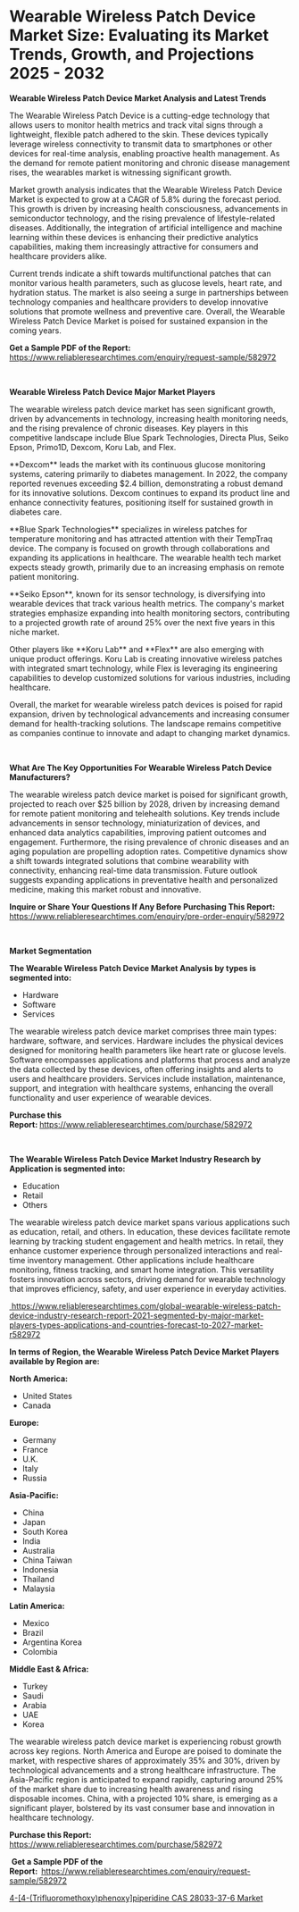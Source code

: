 <p><h1>Wearable Wireless Patch Device Market Size: Evaluating its Market Trends, Growth, and Projections 2025 - 2032</h1></p><p><strong>Wearable Wireless Patch Device Market Analysis and Latest Trends</strong></p>
<p><p>The Wearable Wireless Patch Device is a cutting-edge technology that allows users to monitor health metrics and track vital signs through a lightweight, flexible patch adhered to the skin. These devices typically leverage wireless connectivity to transmit data to smartphones or other devices for real-time analysis, enabling proactive health management. As the demand for remote patient monitoring and chronic disease management rises, the wearables market is witnessing significant growth.</p><p>Market growth analysis indicates that the Wearable Wireless Patch Device Market is expected to grow at a CAGR of 5.8% during the forecast period. This growth is driven by increasing health consciousness, advancements in semiconductor technology, and the rising prevalence of lifestyle-related diseases. Additionally, the integration of artificial intelligence and machine learning within these devices is enhancing their predictive analytics capabilities, making them increasingly attractive for consumers and healthcare providers alike.</p><p>Current trends indicate a shift towards multifunctional patches that can monitor various health parameters, such as glucose levels, heart rate, and hydration status. The market is also seeing a surge in partnerships between technology companies and healthcare providers to develop innovative solutions that promote wellness and preventive care. Overall, the Wearable Wireless Patch Device Market is poised for sustained expansion in the coming years.</p></p>
<p><strong>Get a Sample PDF of the Report:&nbsp;</strong> <a href="https://www.reliableresearchtimes.com/enquiry/request-sample/582972?utm_campaign=2937&utm_medium=2&utm_source=Github&utm_content=ia&utm_term=23032025&utm_id=wearable-wireless-patch-device">https://www.reliableresearchtimes.com/enquiry/request-sample/582972</a></p>
<p>&nbsp;</p>
<p><strong>Wearable Wireless Patch Device Major Market Players</strong></p>
<p><p>The wearable wireless patch device market has seen significant growth, driven by advancements in technology, increasing health monitoring needs, and the rising prevalence of chronic diseases. Key players in this competitive landscape include Blue Spark Technologies, Directa Plus, Seiko Epson, Primo1D, Dexcom, Koru Lab, and Flex.</p><p>**Dexcom** leads the market with its continuous glucose monitoring systems, catering primarily to diabetes management. In 2022, the company reported revenues exceeding $2.4 billion, demonstrating a robust demand for its innovative solutions. Dexcom continues to expand its product line and enhance connectivity features, positioning itself for sustained growth in diabetes care.</p><p>**Blue Spark Technologies** specializes in wireless patches for temperature monitoring and has attracted attention with their TempTraq device. The company is focused on growth through collaborations and expanding its applications in healthcare. The wearable health tech market expects steady growth, primarily due to an increasing emphasis on remote patient monitoring.</p><p>**Seiko Epson**, known for its sensor technology, is diversifying into wearable devices that track various health metrics. The company's market strategies emphasize expanding into health monitoring sectors, contributing to a projected growth rate of around 25% over the next five years in this niche market.</p><p>Other players like **Koru Lab** and **Flex** are also emerging with unique product offerings. Koru Lab is creating innovative wireless patches with integrated smart technology, while Flex is leveraging its engineering capabilities to develop customized solutions for various industries, including healthcare.</p><p>Overall, the market for wearable wireless patch devices is poised for rapid expansion, driven by technological advancements and increasing consumer demand for health-tracking solutions. The landscape remains competitive as companies continue to innovate and adapt to changing market dynamics.</p></p>
<p>&nbsp;</p>
<p><strong>What Are The Key Opportunities For Wearable Wireless Patch Device Manufacturers?</strong></p>
<p><p>The wearable wireless patch device market is poised for significant growth, projected to reach over $25 billion by 2028, driven by increasing demand for remote patient monitoring and telehealth solutions. Key trends include advancements in sensor technology, miniaturization of devices, and enhanced data analytics capabilities, improving patient outcomes and engagement. Furthermore, the rising prevalence of chronic diseases and an aging population are propelling adoption rates. Competitive dynamics show a shift towards integrated solutions that combine wearability with connectivity, enhancing real-time data transmission. Future outlook suggests expanding applications in preventative health and personalized medicine, making this market robust and innovative.</p></p>
<p><strong>Inquire or Share Your Questions If Any Before Purchasing This Report:</strong> <a href="https://www.reliableresearchtimes.com/enquiry/pre-order-enquiry/582972?utm_campaign=2937&utm_medium=2&utm_source=Github&utm_content=ia&utm_term=23032025&utm_id=wearable-wireless-patch-device">https://www.reliableresearchtimes.com/enquiry/pre-order-enquiry/582972</a></p>
<p>&nbsp;</p>
<p><strong>Market Segmentation</strong></p>
<p><strong>The Wearable Wireless Patch Device Market Analysis by types is segmented into:</strong></p>
<p><ul><li>Hardware</li><li>Software</li><li>Services</li></ul></p>
<p><p>The wearable wireless patch device market comprises three main types: hardware, software, and services. Hardware includes the physical devices designed for monitoring health parameters like heart rate or glucose levels. Software encompasses applications and platforms that process and analyze the data collected by these devices, often offering insights and alerts to users and healthcare providers. Services include installation, maintenance, support, and integration with healthcare systems, enhancing the overall functionality and user experience of wearable devices.</p></p>
<p><strong>Purchase this Report:&nbsp;</strong><a href="https://www.reliableresearchtimes.com/purchase/582972?utm_campaign=2937&utm_medium=2&utm_source=Github&utm_content=ia&utm_term=23032025&utm_id=wearable-wireless-patch-device">https://www.reliableresearchtimes.com/purchase/582972</a></p>
<p>&nbsp;</p>
<p><strong>The Wearable Wireless Patch Device Market Industry Research by Application is segmented into:</strong></p>
<p><ul><li>Education</li><li>Retail</li><li>Others</li></ul></p>
<p><p>The wearable wireless patch device market spans various applications such as education, retail, and others. In education, these devices facilitate remote learning by tracking student engagement and health metrics. In retail, they enhance customer experience through personalized interactions and real-time inventory management. Other applications include healthcare monitoring, fitness tracking, and smart home integration. This versatility fosters innovation across sectors, driving demand for wearable technology that improves efficiency, safety, and user experience in everyday activities.</p></p>
<p><a href="https://www.reliableresearchtimes.com/global-wearable-wireless-patch-device-industry-research-report-2021-segmented-by-major-market-players-types-applications-and-countries-forecast-to-2027-market-r582972?utm_campaign=2937&utm_medium=2&utm_source=Github&utm_content=ia&utm_term=23032025&utm_id=wearable-wireless-patch-device">&nbsp;https://www.reliableresearchtimes.com/global-wearable-wireless-patch-device-industry-research-report-2021-segmented-by-major-market-players-types-applications-and-countries-forecast-to-2027-market-r582972</a></p>
<p><strong>In terms of Region, the Wearable Wireless Patch Device Market Players available by Region are:</strong></p>
<p>
    <p> <strong> North America: </strong>
        <ul>
            <li>United States</li>
            <li>Canada</li>
        </ul>
        </p> 
    <p> <strong> Europe: </strong>
        <ul>
            <li>Germany</li>
            <li>France</li>
            <li>U.K.</li>
            <li>Italy</li>
            <li>Russia</li>
        </ul>
        </p> 
    <p> <strong> Asia-Pacific: </strong>
        <ul>
            <li>China</li>
            <li>Japan</li>
            <li>South Korea</li>
            <li>India</li>
            <li>Australia</li>
            <li>China Taiwan</li>
            <li>Indonesia</li>
            <li>Thailand</li>
            <li>Malaysia</li>
        </ul>
        </p> 
    <p> <strong> Latin America: </strong>
        <ul>
            <li>Mexico</li>
            <li>Brazil</li>
            <li>Argentina Korea</li>
            <li>Colombia</li>
        </ul>
        </p> 
    <p> <strong> Middle East & Africa: </strong>
        <ul>
            <li>Turkey</li>
            <li>Saudi</li>
            <li>Arabia</li>
            <li>UAE</li>
            <li>Korea</li>
        </ul>
    </p>
    </p>
<p><p>The wearable wireless patch device market is experiencing robust growth across key regions. North America and Europe are poised to dominate the market, with respective shares of approximately 35% and 30%, driven by technological advancements and a strong healthcare infrastructure. The Asia-Pacific region is anticipated to expand rapidly, capturing around 25% of the market share due to increasing health awareness and rising disposable incomes. China, with a projected 10% share, is emerging as a significant player, bolstered by its vast consumer base and innovation in healthcare technology.</p></p>
<p><strong>Purchase this Report: </strong><a href="https://www.reliableresearchtimes.com/purchase/582972?utm_campaign=2937&utm_medium=2&utm_source=Github&utm_content=ia&utm_term=23032025&utm_id=wearable-wireless-patch-device">https://www.reliableresearchtimes.com/purchase/582972</a></p>
<p>&nbsp;<strong>Get a Sample PDF of the Report:&nbsp;&nbsp;</strong><a href="https://www.reliableresearchtimes.com/enquiry/request-sample/582972?utm_campaign=2937&utm_medium=2&utm_source=Github&utm_content=ia&utm_term=23032025&utm_id=wearable-wireless-patch-device">https://www.reliableresearchtimes.com/enquiry/request-sample/582972</a></p>
<p><strong></strong></p>
<p><p><a href="https://github.com/hunanuzmez/Market-Research-Report-List-1/blob/main/4-4-trifluoromethoxyphenoxypiperidine-cas-28033-37-6-market.md?utm_campaign=2937&utm_medium=2&utm_source=Github&utm_content=ia&utm_term=23032025&utm_id=wearable-wireless-patch-device">4-[4-(Trifluoromethoxy)phenoxy]piperidine CAS 28033-37-6 Market</a></p></p>